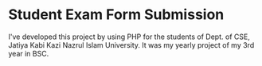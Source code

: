 # Student Exam Form Submission
 I've developed this project by using PHP for the students of Dept. of CSE, Jatiya Kabi Kazi Nazrul Islam University. It was my yearly project of my 3rd year in BSC.
